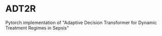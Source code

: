 # ADT2R
Pytorch implementation of "Adaptive Decision Transformer for Dynamic Treatment Regimes in Sepsis"
